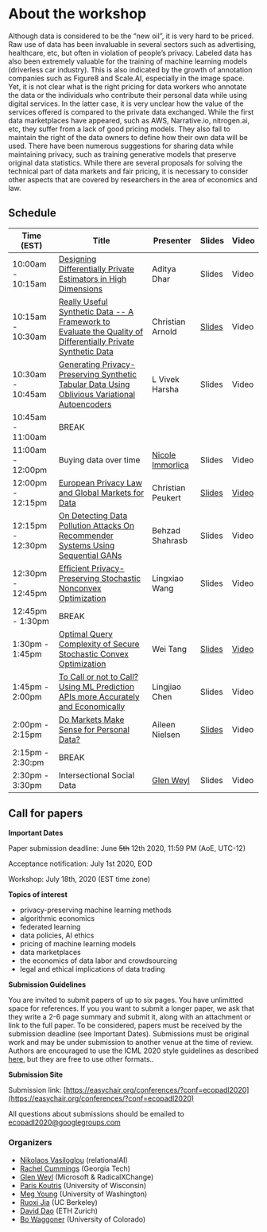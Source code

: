
# About the workshop #

Although data is considered to be the “new oil”, it is very hard to be priced. Raw use of data has been invaluable in several sectors such as advertising, healthcare, etc, but often in violation of people’s privacy. Labeled data has also been extremely valuable for the training of machine learning models (driverless car industry). This is also indicated by the growth of annotation companies such as Figure8 and Scale.AI, especially in the image space. Yet, it is not clear what is the right pricing for data workers who annotate the data or the individuals who contribute their personal data while using digital services. In the latter case, it is very unclear how the value of the services offered is compared to the private data exchanged.  While the first data marketplaces have appeared, such as AWS, Narrative.io, nitrogen.ai, etc, they suffer from a lack of good pricing models. They also fail to maintain the right of the data owners to define how their own data will be used. There have been numerous suggestions for sharing data while maintaining privacy, such as training generative models that preserve original data statistics.
While there are several proposals for solving the technical part of data markets and fair pricing, it is necessary to consider other aspects that are covered by researchers in the area of economics and law. 

## Schedule ##

Time (EST)  | Title  | Presenter | Slides | Video |
----------- | ------ | --------- | ------ | ----- |
10:00am - 10:15am | [Designing Differentially Private Estimators in High Dimensions](https://drive.google.com/file/d/1cQhjxk96e0erVyo1ofOHDzpeh1OTgpyx/view?usp=sharing) | 	Aditya Dhar | Slides | Video|
10:15am - 10:30am | [Really Useful Synthetic Data -- A Framework to Evaluate the Quality of Differentially Private Synthetic Data](https://drive.google.com/file/d/1dwUptJjiWfKtEx2NZmEjz38GGR6UIbXH/view?usp=sharing) | 	Christian Arnold | [Slides](https://drive.google.com/file/d/1IN4vmr1qEeGHc1HAlPLtHdG1sKSxH7U3/view?usp=sharing) | Video|
10:30am - 10:45am |	[Generating Privacy-Preserving Synthetic Tabular Data Using Oblivious Variational Autoencoders](https://drive.google.com/file/d/1R6S59Nr0saOZuhr_mrk-_6DvZeOZ7Xdz/view?usp=sharing)  |	L Vivek Harsha | Slides | Video |
10:45am - 11:00am | BREAK |
11:00am - 12:00pm |   Buying data over time  | [Nicole Immorlica](http://www.immorlica.com/) | Slides | Video |
12:00pm - 12:15pm   | [European Privacy Law and Global Markets for Data](https://drive.google.com/file/d/1xNg6w_RbTVk5rdkW9obbYMUBa74sio4c/view?usp=sharing) | Christian Peukert | [Slides](https://drive.google.com/file/d/1VNLhw4hudcAzdlY768qFOsEVp64aj3kr/view?usp=sharing) | [Video](https://drive.google.com/file/d/1ntKiRoA5MVhKyj5ahqLJkH-0l10i2qAo/view?usp=sharing) |
12:15pm - 12:30pm | [On Detecting Data Pollution Attacks On Recommender Systems Using Sequential GANs](https://drive.google.com/file/d/1b9iJHLq4g-aCRqdGocnqdx0x7p0TzPXE/view?usp=sharing) | Behzad Shahrasb | Slides | Video |
12:30pm - 12:45pm | 	[Efficient Privacy-Preserving Stochastic Nonconvex Optimization](https://drive.google.com/file/d/1FfGuUOnVgCCOUsBh80_jj67FW9A4HrVt/view?usp=sharing) | 	Lingxiao Wang | Slides | Video|
12:45pm - 1:30pm  | BREAK |
1:30pm - 1:45pm   | [Optimal Query Complexity of Secure Stochastic Convex Optimization](https://drive.google.com/file/d/16ZQbfEawSpy2Zr_rCPDw5tDdWyB5K7c9/view?usp=sharing)  | Wei Tang | [Slides](https://drive.google.com/file/d/11jaDtYRqUkcpQ6QnxWTqVTBKmcGEpRTA/view?usp=sharing) | [Video](https://drive.google.com/file/d/1hWo0UKmMwl5hy_uqNOgUlVDEhKI5iKSP/view?usp=sharing) | Slides | Video |
1:45pm - 2:00pm   | [To Call or not to Call? Using ML Prediction APIs more Accurately and Economically](https://drive.google.com/file/d/1fmCr50IvAMPOMGLwUMZkDzvywEzcsSlW/view?usp=sharing) | Lingjiao Chen | Slides | Video |
2:00pm - 2:15pm | [Do Markets Make Sense for Personal Data?](https://drive.google.com/file/d/1JzbPrvW9ELfkATS3DiaAzWkCf6fLDFqx/view?usp=sharing)  | Aileen Nielsen | [Slides](https://drive.google.com/file/d/1OQQnNBDDVqKhr_ZHRoRYXCgDizSGEqeR/view?usp=sharing) | Video |
2:15pm - 2:30:pm | BREAK| 
2:30pm - 3:30pm | Intersectional Social Data | [Glen Weyl](http://glenweyl.com/) | Slides | Video |

## Call for papers ##

**Important Dates**

Paper submission deadline: June ~~5th~~ 12th 2020, 11:59 PM (AoE, UTC-12)

Acceptance notification: July 1st 2020, EOD

Workshop: July 18th, 2020 (EST time zone)
 
**Topics of interest** 

- privacy-preserving machine learning methods
- algorithmic economics
- federated learning
- data policies, AI ethics
- pricing of machine learning models 
- data marketplaces
- the economics of data labor and crowdsourcing
- legal and ethical implications of data trading

**Submission Guidelines**

You are invited to submit papers of up to six pages. You have unlimitted space for references. If you you want to submit a longer paper, we ask that they write a 2-6 page summary and submit it, along with an attachment or link to the full paper.  To be considered, papers must be received by the submission deadline (see Important Dates). Submissions must be original work and may be under submission to another venue at the time of review. Authors are encouraged to use the ICML 2020 style guidelines as described [here](https://icml.cc/Conferences/2020/StyleAuthorInstructions), but they are free to use other formats.. 

**Submission Site**

Submission link: [https://easychair.org/conferences/?conf=ecopadl2020](https://easychair.org/conferences/?conf=ecopadl2020)

All questions about submissions should be emailed to [ecopadl2020@googlegroups.com](mailto:ecopadl2020@googlegroups.com)


### Organizers ####
- [Nikolaos Vasiloglou](https://www.linkedin.com/in/vasiloglou) (relationalAI)
- [Rachel Cummings](https://pwp.gatech.edu/rachel-cummings/) 	(Georgia Tech)
- [Glen Weyl](http://glenweyl.com/)	(Microsoft & RadicalXChange)
- [Paris Koutris](http://pages.cs.wisc.edu/~paris/)  (University of Wisconsin)  		
- [Meg Young](https://ischool.uw.edu/people/phd/profile/megyoung)	(University of Washington)
- [Ruoxi Jia](https://ruoxijia.github.io/) (UC Berkeley)
- [David Dao](https://daviddao.org/) (ETH Zurich)	
- [Bo Waggoner](https://www.bowaggoner.com/)	(University of Colorado)	


